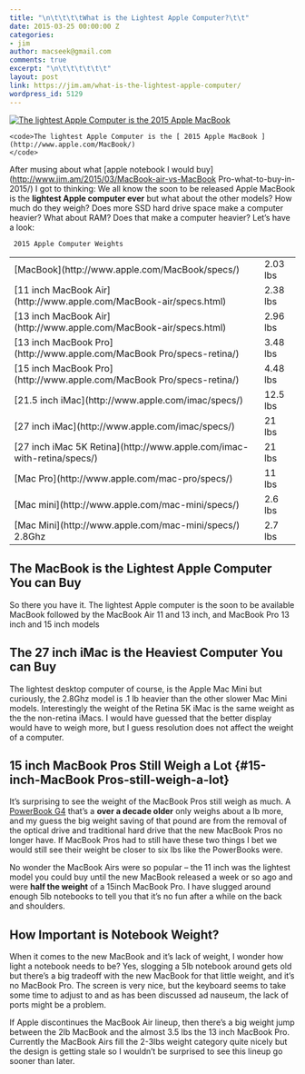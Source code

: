 ```yaml
---
title: "\n\t\t\t\tWhat is the Lightest Apple Computer?\t\t"
date: 2015-03-25 00:00:00 Z
categories:
- jim
author: macseek@gmail.com
comments: true
excerpt: "\n\t\t\t\t\t\t"
layout: post
link: https://jim.am/what-is-the-lightest-apple-computer/
wordpress_id: 5129
---
```


[![The lightest Apple Computer is the  2015 Apple MacBook ](http://www.jim.am/wp-content/uploads/2015/03/Screenshot-2015-03-25-at-2.17.29-PM-300x191.png)](http://www.apple.com/MacBook/)









    
    <code>The lightest Apple Computer is the [ 2015 Apple MacBook ](http://www.apple.com/MacBook/)
    </code>










After musing about what [apple notebook I would buy](http://www.jim.am/2015/03/MacBook-air-vs-MacBook Pro-what-to-buy-in-2015/) I got to thinking: We all know the soon to be released Apple MacBook is the **lightest Apple computer ever** but what about the other models? How much do they weigh? Does more SSD hard drive space make a computer heavier? What about RAM? Does that make a computer heavier? Let’s have a look:





<table >
<tr >


     2015 Apple Computer Weights


</tr>
<tr >

<td >
      [MacBook](http://www.apple.com/MacBook/specs/)



</td>

<td >
      2.03 lbs



</td>
</tr>
<tr >

<td >
      [11 inch MacBook Air](http://www.apple.com/MacBook-air/specs.html)



</td>

<td >
      2.38 lbs



</td>
</tr>
<tr >

<td >
      [13 inch MacBook Air](http://www.apple.com/MacBook-air/specs.html)



</td>

<td >
      2.96 lbs



</td>
</tr>
<tr >

<td >
      [13 inch MacBook Pro](http://www.apple.com/MacBook Pro/specs-retina/)



</td>

<td >
      3.48 lbs



</td>
</tr>
<tr >

<td >
      [15 inch MacBook Pro](http://www.apple.com/MacBook Pro/specs-retina/)



</td>

<td >
      4.48 lbs



</td>
</tr>
<tr >

<td >
      [21.5 inch iMac](http://www.apple.com/imac/specs/)



</td>

<td >
      12.5 lbs



</td>
</tr>
<tr >

<td >
      [27 inch iMac](http://www.apple.com/imac/specs/)



</td>

<td >
      21 lbs



</td>
</tr>
<tr >

<td >
      [27 inch iMac 5K Retina](http://www.apple.com/imac-with-retina/specs/)



</td>

<td >
      21 lbs



</td>
</tr>
<tr >

<td >
      [Mac Pro](http://www.apple.com/mac-pro/specs/)



</td>

<td >
      11 lbs



</td>
</tr>
<tr >

<td >
      [Mac mini](http://www.apple.com/mac-mini/specs/)



</td>

<td >
      2.6 lbs



</td>
</tr>
<tr >

<td >
      [Mac Mini](http://www.apple.com/mac-mini/specs/) 2.8Ghz



</td>

<td >
      2.7 lbs



</td>
</tr>
</table>


##




## The MacBook is the Lightest Apple Computer You can Buy




So there you have it. The lightest Apple computer is the soon to be available MacBook followed by the MacBook Air 11 and 13 inch, and MacBook Pro 13 inch and 15 inch models




## The 27 inch iMac is the Heaviest Computer You can Buy




The lightest desktop computer of course, is the Apple Mac Mini but curiously, the 2.8Ghz model is .1 lb heavier than the other slower Mac Mini models. Interestingly the weight of the Retina 5K iMac is the same weight as the the non-retina iMacs. I would have guessed that the better display would have to weigh more, but I guess resolution does not affect the weight of a computer.




## 15 inch MacBook Pros Still Weigh a Lot {#15-inch-MacBook Pros-still-weigh-a-lot}




It’s surprising to see the weight of the MacBook Pros still weigh as much. A [PowerBook G4](http://www.everymac.com/systems/apple/powerbook_g4/specs/powerbook_g4_1.5_15.html) that’s a **over a decade older** only weighs about a lb more, and my guess the big weight saving of that pound are from the removal of the optical drive and traditional hard drive that the new MacBook Pros no longer have. If MacBook Pros had to still have these two things I bet we would still see their weight be closer to six lbs like the PowerBooks were.




No wonder the MacBook Airs were so popular – the 11 inch was the lightest model you could buy until the new MacBook released a week or so ago and were **half the weight** of a 15inch MacBook Pro. I have slugged around enough 5lb notebooks to tell you that it’s no fun after a while on the back and shoulders.




## How Important is Notebook Weight?




When it comes to the new MacBook and it’s lack of weight, I wonder how light a notebook needs to be? Yes, slogging a 5lb notebook around gets old but there’s a big tradeoff with the new MacBook for that little weight, and it’s no MacBook Pro. The screen is very nice, but the keyboard seems to take some time to adjust to and as has been discussed ad nauseum, the lack of ports might be a problem.




If Apple discontinues the MacBook Air lineup, then there’s a big weight jump between the 2lb MacBook and the almost 3.5 lbs the 13 inch MacBook Pro. Currently the MacBook Airs fill the 2-3lbs weight category quite nicely but the design is getting stale so I wouldn’t be surprised to see this lineup go sooner than later.


		
